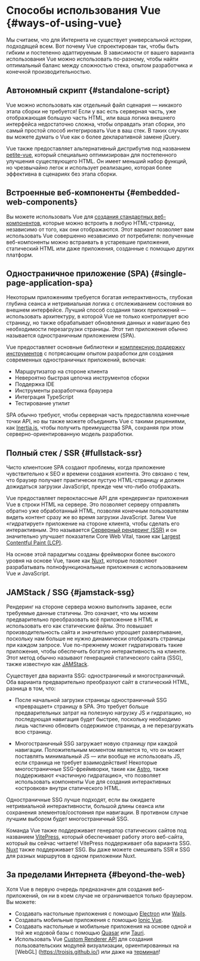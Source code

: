 # Способы использования Vue {#ways-of-using-vue}

Мы считаем, что для Интернета не существует универсальной истории, подходящей всем. Вот почему Vue спроектирован так, чтобы быть гибким и постепенно адаптируемым. В зависимости от вашего варианта использования Vue можно использовать по-разному, чтобы найти оптимальный баланс между сложностью стека, опытом разработчика и конечной производительностью.

## Автономный скрипт {#standalone-script}

Vue можно использовать как отдельный файл сценария — никакого этапа сборки не требуется! Если у вас есть серверная часть, уже отображающая большую часть HTML, или ваша логика внешнего интерфейса недостаточно сложна, чтобы оправдать этап сборки, это самый простой способ интегрировать Vue в ваш стек. В таких случаях вы можете думать о Vue как о более декларативной замене jQuery.

Vue также предоставляет альтернативный дистрибутив под названием [petite-vue](https://github.com/vuejs/petite-vue), который специально оптимизирован для постепенного улучшения существующего HTML. Он имеет меньший набор функций, но чрезвычайно легок и использует реализацию, которая более эффективна в сценариях без этапа сборки.

## Встроенные веб-компоненты {#embedded-web-components}

Вы можете использовать Vue для [создания стандартных веб-компонентов](/guide/extras/web-components), которые можно встроить в любую HTML-страницу, независимо от того, как они отображаются. Этот вариант позволяет вам использовать Vue совершенно независимо от потребителя: полученные веб-компоненты можно встраивать в устаревшие приложения, статический HTML или даже приложения, созданные с помощью других платформ.

## Одностраничное приложение (SPA) {#single-page-application-spa}

Некоторым приложениям требуется богатая интерактивность, глубокая глубина сеанса и нетривиальная логика с отслеживанием состояния во внешнем интерфейсе. Лучший способ создания таких приложений — использовать архитектуру, в которой Vue не только контролирует всю страницу, но также обрабатывает обновления данных и навигацию без необходимости перезагрузки страницы. Этот тип приложения обычно называется одностраничным приложением (SPA).

Vue предоставляет основные библиотеки и [комплексную поддержку инструментов](/guide/scaling-up/tooling) с потрясающим опытом разработки для создания современных одностраничных приложений, включая:

- Маршрутизатор на стороне клиента
- Невероятно быстрая цепочка инструментов сборки
- Поддержка IDE
- Инструменты разработчика браузера
- Интеграция TypeScript
- Тестирование утилит

SPA обычно требуют, чтобы серверная часть предоставляла конечные точки API, но вы также можете объединить Vue с такими решениями, как [Inertia.js](https://inertiajs.com), чтобы получить преимущества SPA, сохраняя при этом серверно-ориентированную модель разработки.

## Полный стек / SSR {#fullstack-ssr}

Чисто клиентские SPA создают проблемы, когда приложение чувствительно к SEO и времени создания контента. Это связано с тем, что браузер получает практически пустую HTML-страницу и должен дожидаться загрузки JavaScript, прежде чем что-либо отображать.

Vue предоставляет первоклассные API для «рендеринга» приложения Vue в строки HTML на сервере. Это позволяет серверу отправлять обратно уже обработанный HTML, позволяя конечным пользователям видеть контент сразу же во время загрузки JavaScript. Затем Vue «гидратирует» приложение на стороне клиента, чтобы сделать его интерактивным. Это называется [Серверный рендеринг (SSR)](/guide/scaling-up/ssr) и он значительно улучшает показатели Core Web Vital, такие как [Largest Contentful Paint (LCP)](https://web.dev/lcp/).

На основе этой парадигмы созданы фреймворки более высокого уровня на основе Vue, такие как [Nuxt](https://nuxt.com/), которые позволяют разрабатывать полнофункциональные приложения с использованием Vue и JavaScript.

## JAMStack / SSG {#jamstack-ssg}

Рендеринг на стороне сервера можно выполнить заранее, если требуемые данные статичны. Это означает, что мы можем предварительно преобразовать всё приложение в HTML и использовать его как статические файлы. Это повышает производительность сайта и значительно упрощает развертывание, поскольку нам больше не нужно динамически отображать страницы при каждом запросе. Vue по-прежнему может гидратировать такие приложения, чтобы обеспечить богатую интерактивность на клиенте. Этот метод обычно называют генерацией статического сайта (SSG), также известную как [JAMStack](https://jamstack.org/what-is-jamstack/).

Существует два варианта SSG: одностраничный и многостраничный. Оба варианта предварительно преобразуют сайт в статический HTML, разница в том, что:

- После начальной загрузки страницы одностраничный SSG «превращает» страницу в SPA. Это требует больше предварительных затрат на полезную нагрузку JS и гидратацию, но последующая навигация будет быстрее, поскольку необходимо лишь частично обновить содержимое страницы, а не перезагружать всю страницу.

- Многостраничный SSG загружает новую страницу при каждой навигации. Положительным моментом является то, что он может поставлять минимальный JS — или вообще не использовать JS, если страница не требует взаимодействия! Некоторые многостраничные SSG-фреймворки, такие как [Astro](https://astro.build/), также поддерживают «частичную гидратацию», что позволяет использовать компоненты Vue для создания интерактивных «островков» внутри статического HTML.

Одностраничные SSG лучше подходят, если вы ожидаете нетривиальной интерактивности, большой длины сеанса или сохранения элементов/состояния при навигации. В противном случае лучшим выбором будет многостраничный SSG.

Команда Vue также поддерживает генератор статических сайтов под названием [VitePress](https://vitepress.dev/), который обеспечивает работу этого веб-сайта, который вы сейчас читаете! VitePress поддерживает оба варианта SSG. [Nuxt](https://nuxt.com/) также поддерживает SSG. Вы даже можете смешивать SSR и SSG для разных маршрутов в одном приложении Nuxt.

## За пределами Интернета {#beyond-the-web}

Хотя Vue в первую очередь предназначен для создания веб-приложений, он ни в коем случае не ограничивается только браузером. Вы можете:

- Создавать настольные приложения с помощью [Electron](https://www.electronjs.org/) или [Wails](https://wails.io).
- Создавать мобильные приложения с помощью [Ionic Vue](https://ionicframework.com/docs/vue/overview).
- Создавать настольные и мобильные приложения на основе одной и той же кодовой базы с помощью [Quasar](https://quasar.dev/) или [Tauri](https://tauri.app).
- Использовать Vue [Custom Renderer API](/api/custom-renderer) для создания пользовательских модулей визуализации, ориентированных на [WebGL] (https://troisjs.github.io/) или даже на [терминал](https://github.com/vue-terminal/vue-termui)!
